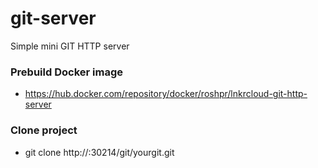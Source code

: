 # git-server
Simple mini GIT HTTP server

### Prebuild Docker image 
* https://hub.docker.com/repository/docker/roshpr/lnkrcloud-git-http-server

### Clone project
* git clone http://<pod or clusterip>:30214/git/yourgit.git
